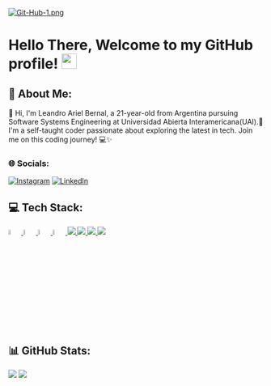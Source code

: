 [![Git-Hub-1.png](https://i.postimg.cc/pVY6rTyf/Git-Hub-1.png)](https://postimg.cc/rzsJYq1s)

# Hello There, Welcome to my GitHub profile! <img src="https://github.com/abdoachhoubi/abdoachhoubi/blob/main/gifs/Hi.gif" width="30"></h2>

## 💫 About Me:
👋 Hi, I'm Leandro Ariel Bernal, a 21-year-old from Argentina pursuing Software Systems Engineering at Universidad Abierta Interamericana(UAI).🚀 I'm a self-taught coder passionate about exploring the latest in tech. Join me on this coding journey! 💻✨

### 🌐 Socials:
[![Instagram](https://img.shields.io/badge/Instagram-%23E4405F.svg?logo=Instagram&logoColor=white)](https://instagram.com/bernaleandro) [![LinkedIn](https://img.shields.io/badge/LinkedIn-%230077B5.svg?logo=linkedin&logoColor=white)](https://linkedin.com/in/bernaleandro) 

## 💻 Tech Stack:
<p align="left">
  <a href="https://skillicons.dev">
    <img src=https://i.postimg.cc/xTBZYSGk/python.png style="width: 5%; height: auto"/>
    <img src=https://i.postimg.cc/nr3NJjFB/2333390-html-html5-internet-website-85590.png style="width: 5%; height: auto"/>
    <img src=https://i.postimg.cc/KYYN6qKq/css3-02-icon-icons-com-50917.png style="width: 5%; height: auto"/>
    <img src=https://i.postimg.cc/j50DHCrH/javascript-icon-153511.png style="width: 5%; height: auto"/>
    <img src= style="width: 5%; height: auto"/>
    <img src= style="width: 5%; height: auto"/>
    <img src= style="width: 5%; height: auto"/>
    <img src= style="width: 5%; height: auto"/>
  </a>
</p>

## 📊 GitHub Stats:
![](https://github-readme-stats.vercel.app/api/top-langs/?username=bernaleandro&theme=dark&hide_border=true&include_all_commits=true&count_private=false)
![](https://github-readme-streak-stats.herokuapp.com/?user=bernaleandro&theme=dark&hide_border=true)

